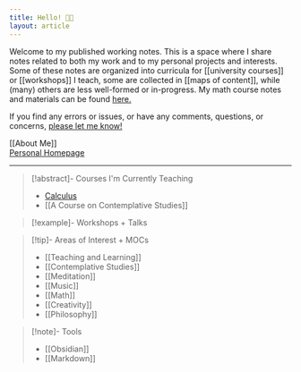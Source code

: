 ```yaml
---
title: Hello! 👋🏼
layout: article
---
```


Welcome to my published working notes. This is a space where I share notes related to both my work and to my personal projects and interests. Some of these notes are organized into curricula for [[university courses]] or [[workshops]] I teach, some are collected in [[maps of content]], while (many) others are less well-formed or in-progress. My math course notes and materials can be found [here.](https://wealldomath.com) 

If you find any errors or issues, or have any comments, questions, or concerns, [please let me know!](mailto:papadopoulos.dimitri@gmail.com) 

[[About Me]]   
[Personal Homepage](https://dimitripapadopoulos.com)

---

> [!abstract]- Courses I'm Currently Teaching
> - [Calculus](https://wealldomath.com)
> - [[A Course on Contemplative Studies]]

> [!example]- Workshops + Talks
>

> [!tip]- Areas of Interest + MOCs
> - [[Teaching and Learning]]
> - [[Contemplative Studies]]
> - [[Meditation]]
> - [[Music]]
> - [[Math]]
> - [[Creativity]]
> - [[Philosophy]]

> [!note]- Tools
> - [[Obsidian]]
> - [[Markdown]]


